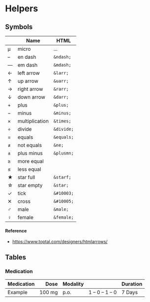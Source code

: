# Helpers

## Symbols

|| Name | HTML |
| --- | --- | --- |
| µ | micro | ... |
| – | en dash | `&ndash;` |
| — | em dash | `&mdash;` |
| ← | left arrow | `&larr;` |
| ↑ | up arrow | `&uarr;` |
| → | right arrow | `&rarr;` |
| ↓ | down arrow | `&darr;` |
| + | plus | `&plus;` |
| − | minus | `&minus;` |
| × | multiplication | `&times;` |
| ÷ | divide | `&divide;` |
| = | equals | `&equals;` |
| ≠ | not equals | `&ne;` |
| ± | plus minus | `&plusmn;` |
| ≥ | more equal ||
| ≤ | less equal ||
| ★ | star full | `&starf;` |
| ☆ | star empty | `&star;` |
| ✓ | tick | `&#10003;` |
| ✕ | cross | `&#10005;` |
| ♂ | male | `&male;` |
| ♀ | female | `&female;` |

#### Reference
- https://www.toptal.com/designers/htmlarrows/

## Tables

### Medication

| Medication | Dose | Modality || Duration |
| --- | ---: | --- | --- | --- |
| Example | 100 mg | p.o. | 1 – 0 – 1 – 0 | 7 Days |